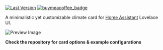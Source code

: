 [![Last Version](https://img.shields.io/github/package-json/v/artem-sedykh/mini-climate-card?label.svg=release)](https://github.com/artem-sedykh/mini-climate-card/releases/latest)
[![buymeacoffee_badge](https://img.shields.io/badge/Donate-buymeacoffe-ff813f?style=flat)](https://www.buymeacoffee.com/anavrin72)

A minimalistic yet customizable climate card for [Home Assistant](https://github.com/home-assistant/home-assistant) Lovelace UI.

![Preview Image](https://user-images.githubusercontent.com/861063/83363491-98b13080-a3a2-11ea-90e6-1ba6364c800d.png)

**Check the repository for card options & example configurations**  
